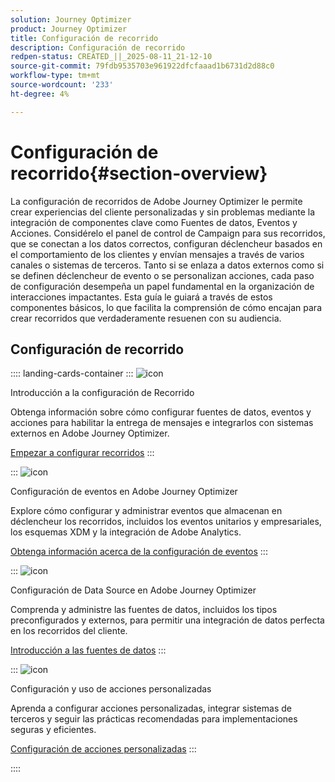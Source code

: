 ```yaml
---
solution: Journey Optimizer
product: Journey Optimizer
title: Configuración de recorrido
description: Configuración de recorrido
redpen-status: CREATED_||_2025-08-11_21-12-10
source-git-commit: 79fdb9535703e961922dfcfaaad1b6731d2d88c0
workflow-type: tm+mt
source-wordcount: '233'
ht-degree: 4%

---
```



# Configuración de recorrido{#section-overview}

La configuración de recorridos de Adobe Journey Optimizer le permite crear experiencias del cliente personalizadas y sin problemas mediante la integración de componentes clave como Fuentes de datos, Eventos y Acciones. Considérelo el panel de control de Campaign para sus recorridos, que se conectan a los datos correctos, configuran déclencheur basados en el comportamiento de los clientes y envían mensajes a través de varios canales o sistemas de terceros. Tanto si se enlaza a datos externos como si se definen déclencheur de evento o se personalizan acciones, cada paso de configuración desempeña un papel fundamental en la organización de interacciones impactantes. Esta guía le guiará a través de estos componentes básicos, lo que facilita la comprensión de cómo encajan para crear recorridos que verdaderamente resuenen con su audiencia.

## Configuración de recorrido

:::: landing-cards-container
:::
![icon](https://cdn.experienceleague.adobe.com/icons/circle-play.svg)

Introducción a la configuración de Recorrido

Obtenga información sobre cómo configurar fuentes de datos, eventos y acciones para habilitar la entrega de mensajes e integrarlos con sistemas externos en Adobe Journey Optimizer.

[Empezar a configurar recorridos](../using/configuration/about-data-sources-events-actions.md)
:::

:::
![icon](https://cdn.experienceleague.adobe.com/icons/list-check.svg)

Configuración de eventos en Adobe Journey Optimizer

Explore cómo configurar y administrar eventos que almacenan en déclencheur los recorridos, incluidos los eventos unitarios y empresariales, los esquemas XDM y la integración de Adobe Analytics.

[Obtenga información acerca de la configuración de eventos](events-journeys-landing-page.md)
:::

:::
![icon](https://cdn.experienceleague.adobe.com/icons/gear.svg)

Configuración de Data Source en Adobe Journey Optimizer

Comprenda y administre las fuentes de datos, incluidos los tipos preconfigurados y externos, para permitir una integración de datos perfecta en los recorridos del cliente.

[Introducción a las fuentes de datos](data-source-journeys-landing-page.md)
:::

:::
![icon](https://cdn.experienceleague.adobe.com/icons/screwdriver-wrench.svg)

Configuración y uso de acciones personalizadas

Aprenda a configurar acciones personalizadas, integrar sistemas de terceros y seguir las prácticas recomendadas para implementaciones seguras y eficientes.

[Configuración de acciones personalizadas](action-journeys-landing-page.md)
:::

::::
